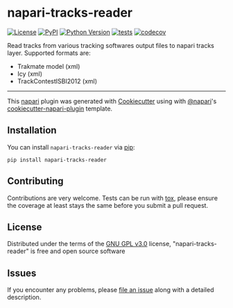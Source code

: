 # napari-tracks-reader

[![License](https://img.shields.io/pypi/l/napari-tracks-reader.svg?color=green)](https://github.com/sylvainprigent/napari-tracks-reader/raw/master/LICENSE)
[![PyPI](https://img.shields.io/pypi/v/napari-tracks-reader.svg?color=green)](https://pypi.org/project/napari-tracks-reader)
[![Python Version](https://img.shields.io/pypi/pyversions/napari-tracks-reader.svg?color=green)](https://python.org)
[![tests](https://github.com/sylvainprigent/napari-tracks-reader/workflows/tests/badge.svg)](https://github.com/sylvainprigent/napari-tracks-reader/actions)
[![codecov](https://codecov.io/gh/sylvainprigent/napari-tracks-reader/branch/master/graph/badge.svg)](https://codecov.io/gh/sylvainprigent/napari-tracks-reader)

Read tracks from various tracking softwares output files to napari tracks layer.
Supported formats are:
- Trakmate model (xml)
- Icy (xml)
- TrackContestISBI2012 (xml) 

----------------------------------

This [napari] plugin was generated with [Cookiecutter] using with [@napari]'s [cookiecutter-napari-plugin] template.

<!--
Don't miss the full getting started guide to set up your new package:
https://github.com/napari/cookiecutter-napari-plugin#getting-started

and review the napari docs for plugin developers:
https://napari.org/docs/plugins/index.html
-->

## Installation

You can install `napari-tracks-reader` via [pip]:

    pip install napari-tracks-reader

## Contributing

Contributions are very welcome. Tests can be run with [tox], please ensure
the coverage at least stays the same before you submit a pull request.

## License

Distributed under the terms of the [GNU GPL v3.0] license,
"napari-tracks-reader" is free and open source software

## Issues

If you encounter any problems, please [file an issue] along with a detailed description.

[napari]: https://github.com/napari/napari
[Cookiecutter]: https://github.com/audreyr/cookiecutter
[@napari]: https://github.com/napari
[MIT]: http://opensource.org/licenses/MIT
[BSD-3]: http://opensource.org/licenses/BSD-3-Clause
[GNU GPL v3.0]: http://www.gnu.org/licenses/gpl-3.0.txt
[GNU LGPL v3.0]: http://www.gnu.org/licenses/lgpl-3.0.txt
[Apache Software License 2.0]: http://www.apache.org/licenses/LICENSE-2.0
[Mozilla Public License 2.0]: https://www.mozilla.org/media/MPL/2.0/index.txt
[cookiecutter-napari-plugin]: https://github.com/napari/cookiecutter-napari-plugin
[file an issue]: https://github.com/sylvainprigent/napari-tracks-reader/issues
[napari]: https://github.com/napari/napari
[tox]: https://tox.readthedocs.io/en/latest/
[pip]: https://pypi.org/project/pip/
[PyPI]: https://pypi.org/
